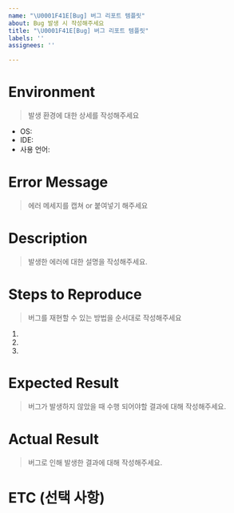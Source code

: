 ```yaml
---
name: "\U0001F41E[Bug] 버그 리포트 템플릿"
about: Bug 발생 시 작성해주세요
title: "\U0001F41E[Bug] 버그 리포트 템플릿"
labels: ''
assignees: ''

---
```


# Environment
> 발생 환경에 대한 상세를 작성해주세요
- OS: 
- IDE:
- 사용 언어: 

# Error Message
> 에러 메세지를 캡쳐 or 붙여넣기 해주세요

# Description
> 발생한 에러에 대한 설명을 작성해주세요.

# Steps to Reproduce
> 버그를 재현할 수 있는 방법을 순서대로 작성해주세요
1. 
2. 
3. 

# Expected Result
> 버그가 발생하지 않았을 때 수행 되어야할 결과에 대해 작성해주세요.

# Actual Result
> 버그로 인해 발생한 결과에 대해 작성해주세요.


# ETC (선택 사항)
